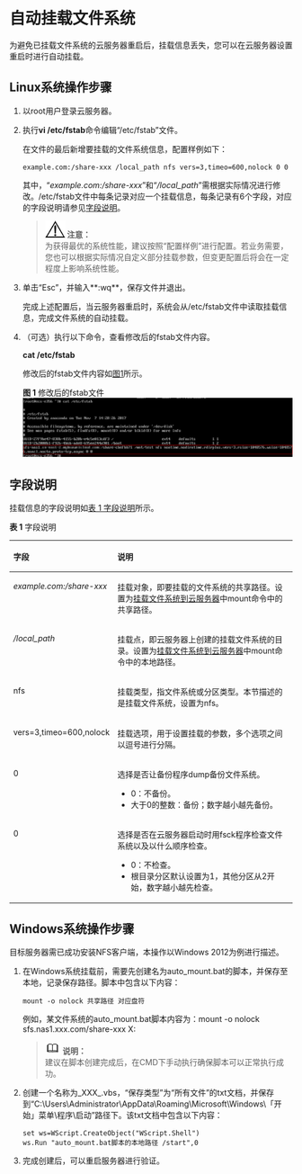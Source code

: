 # 自动挂载文件系统<a name="ZH-CN_TOPIC_0072155931"></a>

为避免已挂载文件系统的云服务器重启后，挂载信息丢失，您可以在云服务器设置重启时进行自动挂载。

## Linux系统操作步骤<a name="section38954620214447"></a>

1.  以root用户登录云服务器。
2.  执行**vi /etc/fstab**命令编辑“/etc/fstab”文件。

    在文件的最后新增要挂载的文件系统信息，配置样例如下：

    ```
    example.com:/share-xxx /local_path nfs vers=3,timeo=600,nolock 0 0
    ```

    其中，“_example.com:/share-xxx_”和“_/local\_path_”需根据实际情况进行修改。/etc/fstab文件中每条记录对应一个挂载信息，每条记录有6个字段，对应的字段说明请参见[字段说明](#section241009011643)。

    >![](public_sys-resources/icon-notice.gif) **注意：**   
    >为获得最优的系统性能，建议按照“配置样例”进行配置。若业务需要，您也可以根据实际情况自定义部分挂载参数，但变更配置后将会在一定程度上影响系统性能。  

3.  单击“Esc”，并输入**:wq**，保存文件并退出。

    完成上述配置后，当云服务器重启时，系统会从/etc/fstab文件中读取挂载信息，完成文件系统的自动挂载。

4.  （可选）执行以下命令，查看修改后的fstab文件内容。

    **cat /etc/fstab**

    修改后的fstab文件内容如[图1](#fig1023252822220)所示。

    **图 1**  修改后的fstab文件<a name="fig1023252822220"></a>  
    ![](figures/修改后的fstab文件.png "修改后的fstab文件")


## 字段说明<a name="section241009011643"></a>

挂载信息的字段说明如[表 1 字段说明](#table215511301179)所示。

**表 1**  字段说明

<a name="table215511301179"></a>
<table><thead align="left"><tr id="zh-cn_topic_0072155931_row1990488511206"><th class="cellrowborder" valign="top" width="20%" id="mcps1.2.3.1.1"><p id="zh-cn_topic_0072155931_p168295211206"><a name="zh-cn_topic_0072155931_p168295211206"></a><a name="zh-cn_topic_0072155931_p168295211206"></a>字段</p>
</th>
<th class="cellrowborder" valign="top" width="80%" id="mcps1.2.3.1.2"><p id="zh-cn_topic_0072155931_p210146111206"><a name="zh-cn_topic_0072155931_p210146111206"></a><a name="zh-cn_topic_0072155931_p210146111206"></a>说明</p>
</th>
</tr>
</thead>
<tbody><tr id="zh-cn_topic_0072155931_row3037087111206"><td class="cellrowborder" valign="top" width="20%" headers="mcps1.2.3.1.1 "><p id="zh-cn_topic_0072155931_p4412150111206"><a name="zh-cn_topic_0072155931_p4412150111206"></a><a name="zh-cn_topic_0072155931_p4412150111206"></a><em id="i4077341814844"><a name="i4077341814844"></a><a name="i4077341814844"></a>example.com:/share-xxx</em></p>
</td>
<td class="cellrowborder" valign="top" width="80%" headers="mcps1.2.3.1.2 "><p id="zh-cn_topic_0072155931_p1707183511206"><a name="zh-cn_topic_0072155931_p1707183511206"></a><a name="zh-cn_topic_0072155931_p1707183511206"></a>挂载对象，即要挂载的文件系统的共享路径。设置为<a href="https://support.huaweicloud.com/qs-sfs/zh-cn_topic_0034428728.html" target="_blank" rel="noopener noreferrer">挂载文件系统到云服务器</a>中mount命令中的共享路径。</p>
</td>
</tr>
<tr id="zh-cn_topic_0072155931_row3259701211206"><td class="cellrowborder" valign="top" width="20%" headers="mcps1.2.3.1.1 "><p id="zh-cn_topic_0072155931_p2311233111206"><a name="zh-cn_topic_0072155931_p2311233111206"></a><a name="zh-cn_topic_0072155931_p2311233111206"></a><em id="i272352251490"><a name="i272352251490"></a><a name="i272352251490"></a>/local_path</em></p>
</td>
<td class="cellrowborder" valign="top" width="80%" headers="mcps1.2.3.1.2 "><p id="zh-cn_topic_0072155931_p6015955111206"><a name="zh-cn_topic_0072155931_p6015955111206"></a><a name="zh-cn_topic_0072155931_p6015955111206"></a>挂载点，即云服务器上创建的挂载文件系统的目录。设置为<a href="https://support.huaweicloud.com/qs-sfs/zh-cn_topic_0034428728.html" target="_blank" rel="noopener noreferrer">挂载文件系统到云服务器</a>中mount命令中的本地路径。</p>
</td>
</tr>
<tr id="zh-cn_topic_0072155931_row2074966211206"><td class="cellrowborder" valign="top" width="20%" headers="mcps1.2.3.1.1 "><p id="zh-cn_topic_0072155931_p300108911206"><a name="zh-cn_topic_0072155931_p300108911206"></a><a name="zh-cn_topic_0072155931_p300108911206"></a>nfs</p>
</td>
<td class="cellrowborder" valign="top" width="80%" headers="mcps1.2.3.1.2 "><p id="zh-cn_topic_0072155931_p4176163611206"><a name="zh-cn_topic_0072155931_p4176163611206"></a><a name="zh-cn_topic_0072155931_p4176163611206"></a>挂载类型，指文件系统或分区类型。本节描述的是挂载文件系统，设置为nfs。</p>
</td>
</tr>
<tr id="zh-cn_topic_0072155931_row4391735511206"><td class="cellrowborder" valign="top" width="20%" headers="mcps1.2.3.1.1 "><p id="p34504224917"><a name="p34504224917"></a><a name="p34504224917"></a>vers=3,timeo=600,nolock</p>
</td>
<td class="cellrowborder" valign="top" width="80%" headers="mcps1.2.3.1.2 "><p id="zh-cn_topic_0072155931_p4341916611206"><a name="zh-cn_topic_0072155931_p4341916611206"></a><a name="zh-cn_topic_0072155931_p4341916611206"></a>挂载选项，用于设置挂载的参数，多个选项之间以逗号进行分隔。</p>
</td>
</tr>
<tr id="row6225105612613"><td class="cellrowborder" valign="top" width="20%" headers="mcps1.2.3.1.1 "><p id="p1422617561867"><a name="p1422617561867"></a><a name="p1422617561867"></a>0</p>
</td>
<td class="cellrowborder" valign="top" width="80%" headers="mcps1.2.3.1.2 "><p id="p142261656967"><a name="p142261656967"></a><a name="p142261656967"></a>选择是否让备份程序dump备份文件系统。</p>
<a name="ul870812575717"></a><a name="ul870812575717"></a><ul id="ul870812575717"><li>0：不备份。</li><li>大于0的整数：备份；数字越小越先备份。</li></ul>
</td>
</tr>
<tr id="row15551659469"><td class="cellrowborder" valign="top" width="20%" headers="mcps1.2.3.1.1 "><p id="p1255116591667"><a name="p1255116591667"></a><a name="p1255116591667"></a>0</p>
</td>
<td class="cellrowborder" valign="top" width="80%" headers="mcps1.2.3.1.2 "><p id="p11551359261"><a name="p11551359261"></a><a name="p11551359261"></a>选择是否在云服务器启动时用fsck程序检查文件系统以及以什么顺序检查。</p>
<a name="ul747910315101"></a><a name="ul747910315101"></a><ul id="ul747910315101"><li>0：不检查。</li><li>根目录分区默认设置为1，其他分区从2开始，数字越小越先检查。</li></ul>
</td>
</tr>
</tbody>
</table>

## Windows系统操作步骤<a name="section6323162217518"></a>

目标服务器需已成功安装NFS客户端，本操作以Windows 2012为例进行描述。

1.  在Windows系统挂载前，需要先创建名为auto\_mount.bat的脚本，并保存至本地，记录保存路径。脚本中包含以下内容：

    ```
    mount -o nolock 共享路径 对应盘符
    ```

    例如，某文件系统的auto\_mount.bat脚本内容为：mount -o nolock sfs.nas1.xxx.com/share-xxx X:

    >![](public_sys-resources/icon-note.gif) **说明：**   
    >建议在脚本创建完成后，在CMD下手动执行确保脚本可以正常执行成功。  

2.  创建一个名称为_XXX_.vbs，“保存类型”为“所有文件”的txt文档，并保存到“C:\\Users\\Administrator\\AppData\\Roaming\\Microsoft\\Windows\\「开始」菜单\\程序\\启动”路径下。该txt文档中包含以下内容：

    ```
    set ws=WScript.CreateObject("WScript.Shell") 
    ws.Run "auto_mount.bat脚本的本地路径 /start",0
    ```

3.  完成创建后，可以重启服务器进行验证。

